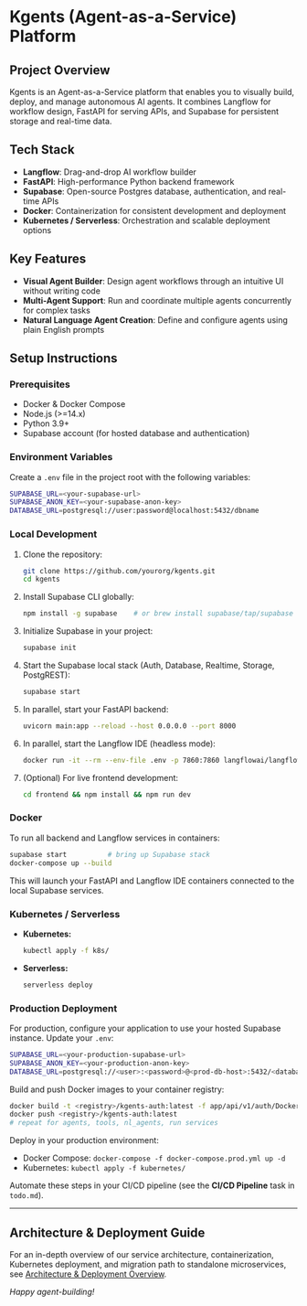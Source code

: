 # Kgents (Agent-as-a-Service) Platform

## Project Overview

Kgents is an Agent-as-a-Service platform that enables you to visually build, deploy, and manage autonomous AI agents. It combines Langflow for workflow design, FastAPI for serving APIs, and Supabase for persistent storage and real-time data.

## Tech Stack

- **Langflow**: Drag-and-drop AI workflow builder
- **FastAPI**: High-performance Python backend framework
- **Supabase**: Open-source Postgres database, authentication, and real-time APIs
- **Docker**: Containerization for consistent development and deployment
- **Kubernetes / Serverless**: Orchestration and scalable deployment options

## Key Features

- **Visual Agent Builder**: Design agent workflows through an intuitive UI without writing code
- **Multi-Agent Support**: Run and coordinate multiple agents concurrently for complex tasks
- **Natural Language Agent Creation**: Define and configure agents using plain English prompts

## Setup Instructions

### Prerequisites

- Docker & Docker Compose
- Node.js (>=14.x)
- Python 3.9+
- Supabase account (for hosted database and authentication)

### Environment Variables

Create a `.env` file in the project root with the following variables:

```bash
SUPABASE_URL=<your-supabase-url>
SUPABASE_ANON_KEY=<your-supabase-anon-key>
DATABASE_URL=postgresql://user:password@localhost:5432/dbname
```

### Local Development

1. Clone the repository:

   ```bash
   git clone https://github.com/yourorg/kgents.git
   cd kgents
   ```

2. Install Supabase CLI globally:

   ```bash
   npm install -g supabase    # or brew install supabase/tap/supabase
   ```

3. Initialize Supabase in your project:

   ```bash
   supabase init
   ```

4. Start the Supabase local stack (Auth, Database, Realtime, Storage, PostgREST):

   ```bash
   supabase start
   ```

5. In parallel, start your FastAPI backend:

   ```bash
   uvicorn main:app --reload --host 0.0.0.0 --port 8000
   ```

6. In parallel, start the Langflow IDE (headless mode):

   ```bash
   docker run -it --rm --env-file .env -p 7860:7860 langflowai/langflow:latest
   ```

7. (Optional) For live frontend development:

   ```bash
   cd frontend && npm install && npm run dev
   ```

### Docker

To run all backend and Langflow services in containers:

```bash
supabase start          # bring up Supabase stack
docker-compose up --build
```

This will launch your FastAPI and Langflow IDE containers connected to the local Supabase services.

### Kubernetes / Serverless

- **Kubernetes:**

  ```bash
  kubectl apply -f k8s/
  ```

- **Serverless:**
  ```bash
  serverless deploy
  ```

### Production Deployment

For production, configure your application to use your hosted Supabase instance. Update your `.env`:

```bash
SUPABASE_URL=<your-production-supabase-url>
SUPABASE_ANON_KEY=<your-production-anon-key>
DATABASE_URL=postgresql://<user>:<password>@<prod-db-host>:5432/<database>
```

Build and push Docker images to your container registry:

```bash
docker build -t <registry>/kgents-auth:latest -f app/api/v1/auth/Dockerfile .
docker push <registry>/kgents-auth:latest
# repeat for agents, tools, nl_agents, run services
```

Deploy in your production environment:

- Docker Compose: `docker-compose -f docker-compose.prod.yml up -d`
- Kubernetes: `kubectl apply -f kubernetes/`

Automate these steps in your CI/CD pipeline (see the **CI/CD Pipeline** task in `todo.md`).

---

## Architecture & Deployment Guide

For an in-depth overview of our service architecture, containerization, Kubernetes deployment, and migration path to standalone microservices, see [Architecture & Deployment Overview](docs/architecture.md).

_Happy agent-building!_
